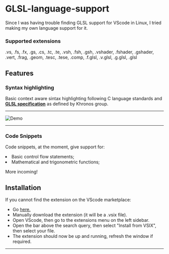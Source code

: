 # GLSL-language-support

  

Since I was having trouble finding GLSL support for VScode in Linux, I tried making my own language support for it.

  

  

### Supported extensions

  

  

.vs, .fs, .fx, .gs, .cs, .tc, .te, .vsh, .fsh, .gsh, .vshader, .fshader, .gshader, .vert, .frag, .geom, .tesc, .tese, .comp, .f.glsl, .v.glsl, .g.glsl, .glsl

  

  

## Features

  

  

### Syntax highlighting

  

Basic context aware sintax highlighting following C language standards and **[GLSL specification](https://www.khronos.org/registry/OpenGL/specs/gl/)** as defined by Khronos group.

  

  

-----------------------------------------------------------------------------------------------------------

  

  

![Demo](https://i.ibb.co/XLbV7qj/Monokai-Demo.png "Using Monokai theme")

  

  

-----------------------------------------------------------------------------------------------------------

  

  

### Code Snippets

  

Code snippets, at the moment, give support for:
<lu>
<li>Basic control flow statements;</li>
<li>Mathematical and trigonometric functions;</li>
</lu>

More incoming!


  

  

## Installation

  
  

If you cannot find the extension on the VScode marketplace:

<ul>

<li> Go <a  href  =  "https://marketplace.visualstudio.com/items?itemName=filippofracascia.glsl-language-support">here. </a> </li>

<li> Manually download the extension (it will be a .vsix file).</li>

<li> Open VScode, then go to the extensions menu on the left sidebar.</li>

<li> Open the bar above the search query, then select "Install from VSIX", then select your file.</li>

<li> The extension should now be up and running, refresh the window if required. </li>

</ul>

  
  

  

-----------------------------------------------------------------------------------------------------------